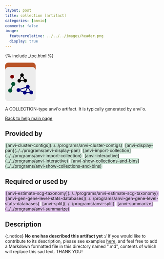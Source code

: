 ```yaml
---
layout: post
title: collection [artifact]
categories: [anvio]
comments: false
image:
  featurerelative: ../../../images/header.png
  display: true
---
```



{% include _toc.html %}


<img src="../../images/icons/COLLECTION.png" alt="COLLECTION" style="width:100px; border:none" />

A COLLECTION-type anvi'o artifact. It is typically generated by anvi'o.

[Back to help main page](../../)

## Provided by


<p style="text-align: left" markdown="1"><span style="background:#cbe4d5; padding: 0px 3px 2px 3px; border-radius: 5px;">[anvi-cluster-contigs](../../programs/anvi-cluster-contigs)</span> <span style="background:#cbe4d5; padding: 0px 3px 2px 3px; border-radius: 5px;">[anvi-display-pan](../../programs/anvi-display-pan)</span> <span style="background:#cbe4d5; padding: 0px 3px 2px 3px; border-radius: 5px;">[anvi-import-collection](../../programs/anvi-import-collection)</span> <span style="background:#cbe4d5; padding: 0px 3px 2px 3px; border-radius: 5px;">[anvi-interactive](../../programs/anvi-interactive)</span> <span style="background:#cbe4d5; padding: 0px 3px 2px 3px; border-radius: 5px;">[anvi-show-collections-and-bins](../../programs/anvi-show-collections-and-bins)</span></p>


## Required or used by

<p style="text-align: left" markdown="1"><span style="background:#dcbfe8; padding: 0px 3px 2px 3px; border-radius: 5px;">[anvi-estimate-scg-taxonomy](../../programs/anvi-estimate-scg-taxonomy)</span> <span style="background:#dcbfe8; padding: 0px 3px 2px 3px; border-radius: 5px;">[anvi-gen-gene-level-stats-databases](../../programs/anvi-gen-gene-level-stats-databases)</span> <span style="background:#dcbfe8; padding: 0px 3px 2px 3px; border-radius: 5px;">[anvi-split](../../programs/anvi-split)</span> <span style="background:#dcbfe8; padding: 0px 3px 2px 3px; border-radius: 5px;">[anvi-summarize](../../programs/anvi-summarize)</span></p>

## Description

{:.notice}
**No one has described this artifact yet** :/ If you would like to contribute to its description, please see examples [here](https://github.com/merenlab/anvio/tree/master/anvio/docs), and feel free to add a Markdown formatted file in this directory named ".md", contents of which will replace this sad text. THANK YOU!

